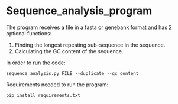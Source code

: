 # Sequence_analysis_program

The program receives a file in a fasta or genebank format and has 2 optional functions:

1. Finding the longest repeating sub-sequence in the sequence.
2. Calculating the GC content of the sequence. 

In order to run the code:

```
sequence_analysis.py FILE --duplicate --gc_content
```

Requirements needed to run the program:

```
pip install requirements.txt
```
